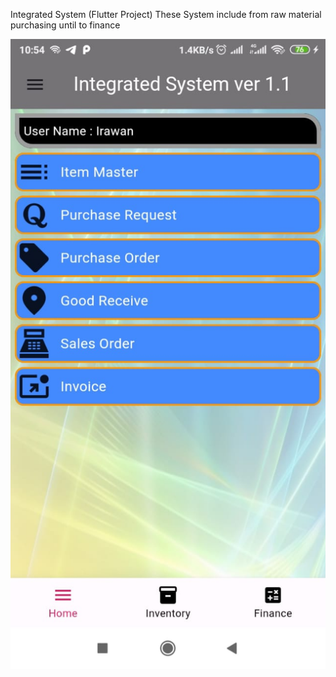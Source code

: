 Integrated System (Flutter Project)
These System include from raw material purchasing until to finance

![alt text](https://github.com/irawanmurjayanto/integratedsystem/blob/main/imagesrdm/face1.jpeg?raw=true)
